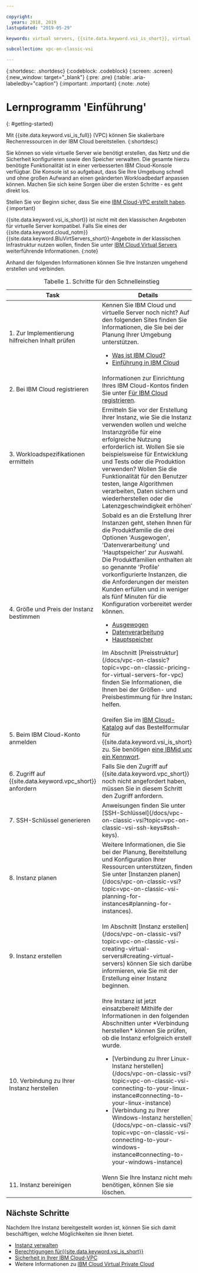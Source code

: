 ```yaml
---

copyright:
  years: 2018, 2019
lastupdated: "2019-05-29"

keywords: virtual servers, {{site.data.keyword.vsi_is_short}}, virtual private cloud

subcollection: vpc-on-classic-vsi

---
```


{:shortdesc: .shortdesc}
{:codeblock: .codeblock}
{:screen: .screen}
{:new_window: target="_blank"}
{:pre: .pre}
{:table: .aria-labeledby="caption"}
{:important: .important}
{:note: .note}

# Lernprogramm 'Einführung'
{: #getting-started}

Mit {{site.data.keyword.vsi_is_full}} (VPC) können Sie skalierbare Rechenressourcen in der IBM Cloud bereitstellen.
{:shortdesc}

Sie können so viele virtuelle Server wie benötigt erstellen, das Netz und die Sicherheit konfigurieren sowie den Speicher verwalten. Die gesamte hierzu benötigte Funktionalität ist in einer verbesserten IBM Cloud-Konsole verfügbar. Die Konsole ist so aufgebaut, dass Sie Ihre Umgebung schnell und ohne großen Aufwand an einen geänderten Workloadbedarf anpassen können. Machen Sie sich keine Sorgen über die ersten Schritte - es geht direkt los.

Stellen Sie vor Beginn sicher, dass Sie eine [IBM Cloud-VPC erstellt haben](/docs/vpc-on-classic?topic=vpc-on-classic-getting-started).
{:important}

{{site.data.keyword.vsi_is_short}} ist nicht mit den klassischen Angeboten für virtuelle Server kompatibel. Falls Sie eines der {{site.data.keyword.cloud_notm}} {{site.data.keyword.BluVirtServers_short}}-Angebote in der klassischen Infrastruktur nutzen wollen, finden Sie unter [IBM Cloud Virtual Servers](/docs/vsi?topic=virtual-servers-getting-started-tutorial) weiterführende Informationen.
{:note}

<p>Anhand der folgenden Informationen können Sie Ihre Instanzen umgehend erstellen und verbinden.
<table>
   <CAPTION>Tabelle 1. Schritte für den Schnelleinstieg</CAPTION>
   <THEAD>
   <TR>
   <th>Task</th>
   <th>Details</th>
   </TR>
   </THEAD>
   <TBODY>
   <tr>
   <td>1. Zur Implementierung hilfreichen Inhalt prüfen</td>
   <td>Kennen Sie IBM Cloud und virtuelle Server noch nicht? Auf den folgenden Sites finden Sie Informationen, die Sie bei der Planung Ihrer Umgebung unterstützen.
      <ul>
      <li><a href="https://ibm.com/cloud-computing/">Was ist IBM Cloud?</a></li>
      <li><a href="https://ibm.com/cloud/get-started">Einführung in IBM Cloud</a></li>
      <!-- <li><a href="https://www.ibm.com/cloud/virtual-servers">Virtual Servers</a></li> -->
      </ul>
      <!-- (Reviewers: This link will go to VSI for VPC section of marketing page when we have the URL) -->
   </td>
 <tr>
   <td>2. Bei IBM Cloud registrieren</td>
   <td>Informationen zur Einrichtung Ihres IBM Cloud-Kontos finden Sie unter <a href="/docs/account?topic=account-signup#signup">Für IBM Cloud registrieren</a>.</td>
 <tr>
   <td>3. Workloadspezifikationen ermitteln</td>
   <td>Ermitteln Sie vor der Erstellung Ihrer Instanz, wie Sie die Instanz verwenden wollen und welche Instanzgröße für eine erfolgreiche Nutzung erforderlich ist. Wollen Sie sie beispielsweise für Entwicklung und Tests oder die Produktion verwenden? Wollen Sie die Funktionalität für den Benutzer testen, lange Algorithmen verarbeiten, Daten sichern und wiederherstellen oder die Latenzgeschwindigkeit erhöhen?</td>  
 <tr>
   <td>4. Größe und Preis der Instanz bestimmen</td>
   <td>Sobald es an die Erstellung Ihrer Instanzen geht, stehen Ihnen für die Produktfamilie die drei Optionen 'Ausgewogen', 'Datenverarbeitung' und 'Hauptspeicher' zur Auswahl. Die Produktfamilien enthalten als so genannte 'Profile' vorkonfigurierte Instanzen, die die Anforderungen der meisten Kunden erfüllen und in weniger als fünf Minuten für die Konfiguration vorbereitet werden können.  
     <ul>
     <li><a href="/docs/vpc-on-classic-vsi?topic=vpc-on-classic-vsi-balanced#balanced">Ausgewogen</a></li>
     <li><a href="/docs/vpc-on-classic-vsi?topic=vpc-on-classic-vsi-compute#compute">Datenverarbeitung</a></li>
     <li><a href="/docs/vpc-on-classic-vsi?topic=vpc-on-classic-vsi-memory#memory">Hauptspeicher</a></li>
     </ul>
  <p>Im Abschnitt [Preisstruktur](/docs/vpc-on-classic?topic=vpc-on-classic-pricing-for-virtual-servers-for-vpc) finden Sie Informationen, die Ihnen bei der Größen- und Preisbestimmung für Ihre Instanz helfen.</p></td>
 <tr>
   <td>5. Beim IBM Cloud-Konto anmelden</td>
   <td>Greifen Sie im <a href="https://console.bluemix.net/catalog/">IBM Cloud-Katalog</a> auf das Bestellformular für {{site.data.keyword.vsi_is_short}} zu. Sie benötigen <a href="/docs/customer-portal?topic=customer-portal-getting-started#getting-started"> eine IBMid und ein Kennwort</a>.
   </td>
 <tr>
   <td>6. Zugriff auf {{site.data.keyword.vpc_short}} anfordern</td>
   <td>Falls Sie den Zugriff auf {{site.data.keyword.vpc_short}} noch nicht angefordert haben, müssen Sie in diesem Schritt den Zugriff anfordern.</td>
<tr>
<td>7. SSH-Schlüssel generieren</td>
<td> Anweisungen finden Sie unter [SSH-Schlüssel](/docs/vpc-on-classic-vsi?topic=vpc-on-classic-vsi-ssh-keys#ssh-keys).</td>
<tr>
<td>8. Instanz planen</td>
<td> Weitere Informationen, die Sie bei der Planung, Bereitstellung und Konfiguration Ihrer Ressourcen unterstützen, finden Sie unter [Instanzen planen](/docs/vpc-on-classic-vsi?topic=vpc-on-classic-vsi-planning-for-instances#planning-for-instances).</td>
<tr>
<td>9. Instanz erstellen</td>
<td>
<p>
Im Abschnitt [Instanz erstellen](/docs/vpc-on-classic-vsi?topic=vpc-on-classic-vsi-creating-virtual-servers#creating-virtual-servers) können Sie sich darüber informieren, wie Sie mit der Erstellung einer Instanz beginnen.
</td>  
<tr>
<td>10. Verbindung zu Ihrer Instanz herstellen</td>
<td>Ihre Instanz ist jetzt einsatzbereit! Mithilfe der Informationen in den folgenden Abschnitten unter *Verbindung herstellen* können Sie prüfen, ob die Instanz erfolgreich erstellt wurde.
   <ul>
   <li>[Verbindung zu Ihrer Linux-Instanz herstellen](/docs/vpc-on-classic-vsi?topic=vpc-on-classic-vsi-connecting-to-your-linux-instance#connecting-to-your-linux-instance)</li>
   <li>[Verbindung zu Ihrer Windows-Instanz herstellen](/docs/vpc-on-classic-vsi?topic=vpc-on-classic-vsi-connecting-to-your-windows-instance#connecting-to-your-windows-instance)</li>
   </ul>
</td>
</td>
<tr>
<td>11. Instanz bereinigen</td>
<td>Wenn Sie Ihre Instanz nicht mehr benötigen, können Sie sie löschen. </td>
</tr>
</TBODY>
</table>
</p>

## Nächste Schritte
Nachdem Ihre Instanz bereitgestellt worden ist, können Sie sich damit beschäftigen, welche Möglichkeiten sie Ihnen bietet.
* [Instanz verwalten](/docs/vpc-on-classic-vsi?topic=vpc-on-classic-vsi-managing-virtual-server-instances#managing-virtual-server-instances)
* [Berechtigungen für{{site.data.keyword.vsi_is_short}}](/docs/vpc-on-classic?topic=vpc-on-classic-about-vpc-infrastructure-resources#planning-virtual-servers-for-vpc-permissions)
* [Sicherheit in Ihrer IBM Cloud-VPC](/docs/vpc-on-classic-network?topic=vpc-on-classic-network-security-in-your-ibm-cloud-vpc)
* Weitere Informationen zu [IBM Cloud Virtual Private Cloud](/docs/vpc-on-classic?topic=vpc-on-classic-about)
